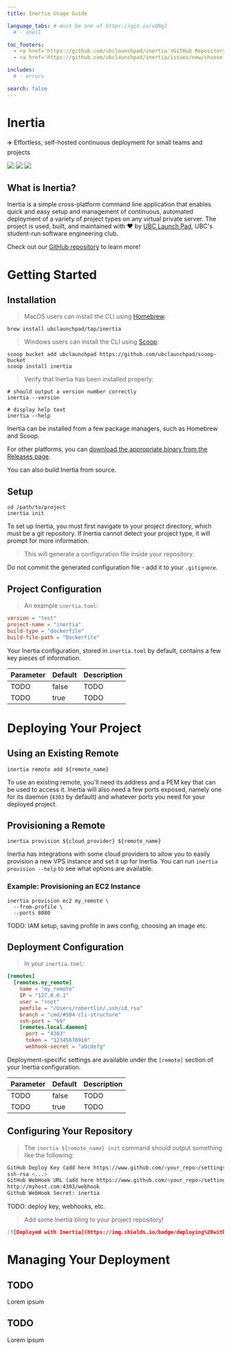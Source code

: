 ```yaml
---
title: Inertia Usage Guide

language_tabs: # must be one of https://git.io/vQNgJ
  # - shell

toc_footers:
  - <a href='https://github.com/ubclaunchpad/inertia'>GitHub Repository</a>
  - <a href='https://github.com/ubclaunchpad/inertia/issues/new/choose'>Report a Problem</a>

includes:
  # - errors

search: false
---
```


# Inertia

✈️ Effortless, self-hosted continuous deployment for small teams and projects

[![](https://img.shields.io/github/release/ubclaunchpad/inertia.svg)](https://github.com/ubclaunchpad/inertia/releases/latest)
[![](https://img.shields.io/docker/pulls/ubclaunchpad/inertia.svg?colorB=0db7ed)](https://cloud.docker.com/u/ubclaunchpad/repository/docker/ubclaunchpad/inertia/general)
[![](https://img.shields.io/github/stars/ubclaunchpad/inertia.svg?style=social)](https://github.com/ubclaunchpad/inertia)

## What is Inertia?

Inertia is a simple cross-platform command line application that enables quick
and easy setup and management of continuous, automated deployment of a variety
of project types on any virtual private server. The project is used, built, and
maintained with ❤️ by [UBC Launch Pad](https://www.ubclaunchpad.com), UBC's
student-run software engineering club.

Check out our [GitHub repository](https://github.com/ubclaunchpad/inertia) to
learn more!

# Getting Started

## Installation

> MacOS users can install the CLI using [Homebrew](https://brew.sh):

```shell
brew install ubclaunchpad/tap/inertia
```

> Windows users can install the CLI using [Scoop](http://scoop.sh):

```shell
scoop bucket add ubclaunchpad https://github.com/ubclaunchpad/scoop-bucket
scoop install inertia
```

> Verify that Inertia has been installed properly:

```shell
# should output a version number correctly
inertia --version

# display help text
inertia --help
```

Inertia can be installed from a few package managers, such as Homebrew and Scoop.

For other platforms, you can [download the appropriate binary from the Releases page](https://github.com/ubclaunchpad/inertia/releases).

You can also build Inertia from source.

## Setup

```
cd /path/to/project
inertia init
```

To set up Inertia, you must first navigate to your project directory, which
must be a git repository. If Inertia cannot detect your project type, it will
prompt for more information.

> This will generate a configuration file inside your repository.

<aside class="warning">
Do not commit the generated configuration file - add it to your 
<code>.gitignore</code>.
</aside>

## Project Configuration

> An example `inertia.toml`:

```toml
version = "test"
project-name = "inertia"
build-type = "dockerfile"
build-file-path = "Dockerfile"
```

Your Inertia configuration, stored in `inertia.toml` by default, contains a few
key pieces of information.

Parameter | Default | Description
--------- | ------- | -----------
TODO | false | TODO
TODO | true | TODO

# Deploying Your Project

## Using an Existing Remote

```shell
inertia remote add ${remote_name}
```

To use an existing remote, you'll need its address and a PEM key that can
be used to access it. Inertia will also need a few ports exposed, namely
one for its daemon (`4303` by default) and whatever ports you need for your
deployed project.

## Provisioning a Remote

```shell
inertia provision ${cloud_provider} ${remote_name}
```

Inertia has integrations with some cloud providers to allow you to easily
provision a new VPS instance and set it up for Inertia. You can run `inertia
provision --help` to see what options are available.

### Example: Provisioning an EC2 Instance

```shell
inertia provision ec2 my_remote \
  --from-profile \
  --ports 8080
```

TODO: IAM setup, saving profile in aws config, choosing an image etc.

## Deployment Configuration

> In your `inertia.toml`:

```toml
[remotes]
  [remotes.my_remote]
    name = "my_remote"
    IP = "127.0.0.1"
    user = "root"
    pemfile = "/Users/robertlin/.ssh/id_rsa"
    branch = "cmd/#504-cli-structure"
    ssh-port = "69"
    [remotes.local.daemon]
      port = "4303"
      token = "12345678910"
      webhook-secret = "abcdefg"
```

Deployment-specific settings are available under the `[remote]` section of your
Inertia configuration.

Parameter | Default | Description
--------- | ------- | -----------
TODO | false | TODO
TODO | true | TODO

## Configuring Your Repository

> The `inertia ${remote_name} init` command should output something like the
> following:

```sh
GitHub Deploy Key (add here https://www.github.com/<your_repo>/settings/keys/new):
ssh-rsa <...>
GitHub WebHook URL (add here https://www.github.com/<your_repo>/settings/hooks/new):
http://myhost.com:4303/webhook
Github WebHook Secret: inertia
```

TODO: deploy key, webhooks, etc.

> Add some Inertia bling to your project repository!

```markdown
[![Deployed with Inertia](https://img.shields.io/badge/deploying%20with-inertia-blue.svg)](https://github.com/ubclaunchpad/inertia)
```

# Managing Your Deployment

## TODO

Lorem ipsum

## TODO

Lorem ipsum